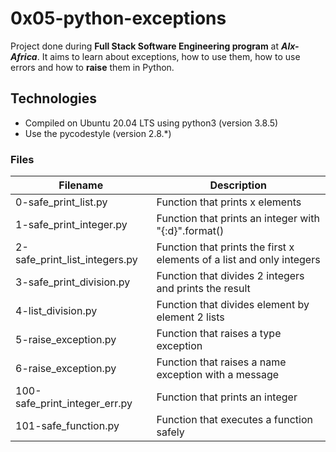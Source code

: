 # **0x05-python-exceptions**

Project done during **Full Stack Software Engineering program** at ***Alx-Africa***. It aims to learn about exceptions, how to use them, how to use errors and how to **raise** them in Python.

## **Technologies**
- Compiled on Ubuntu 20.04 LTS using python3 (version 3.8.5)
- Use the pycodestyle (version 2.8.*)

### **Files**

|Filename|	Description|
|--------|-----------------|
|0-safe_print_list.py|	Function that prints x elements
|1-safe_print_integer.py|	Function that prints an integer with "{:d}".format()
|2-safe_print_list_integers.py|	Function that prints the first x elements of a list and only integers
|3-safe_print_division.py|	Function that divides 2 integers and prints the result
|4-list_division.py|	Function that divides element by element 2 lists
|5-raise_exception.py|	Function that raises a type exception
|6-raise_exception.py|	Function that raises a name exception with a message
|100-safe_print_integer_err.py| Function that prints an integer
|101-safe_function.py|	Function that executes a function safely

